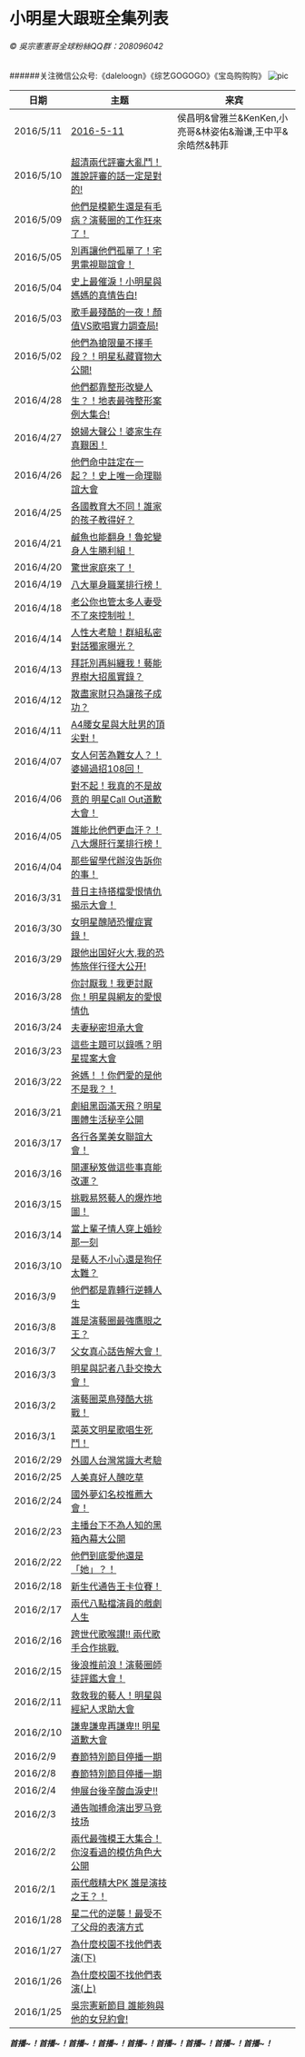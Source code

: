 # 小明星大跟班全集列表
###### &copy; 吳宗憲憲哥全球粉絲QQ群：208096042
######关注微信公众号:《daleloogn》《综艺GOGOGO》《宝岛购购购》
![pic](http://imgsrc.baidu.com/forum/w%3D580/sign=30df9d0bb41c8701d6b6b2ee177d9e6e/9e0da31f3a292df5fe528ffabb315c6036a873aa.jpg)

日期|主题|来宾
----|----|----
|2016/5/11|[2016-5-11](http://www.acfun.tv/v/ac2732070)|侯昌明&曾雅兰&KenKen,小亮哥&林姿佑&瀚谦,王中平&余皓然&韩菲
|2016/5/10|[超清兩代評審大亂鬥！誰說評審的話一定是對的!](http://www.acfun.tv/v/ac2732070)
|2016/5/09|[他們是模範生還是有毛病？演藝圈的工作狂來了！](http://www.acfun.tv/v/ac2729610)
|2016/5/05|[別再讓他們孤單了！宅男電視聯誼會！](http://www.acfun.tv/v/ac2720532)
|2016/5/04|[史上最催淚！小明星與媽媽的真情告白!](http://www.acfun.tv/v/ac2718119)
|2016/5/03|[歌手最殘酷的一夜！顏值VS歌唱實力調查局!](http://www.acfun.tv/v/ac2716131)
|2016/5/02|[他們為搶限量不擇手段？！明星私藏寶物大公開!](http://www.acfun.tv/v/ac2713888)
|2016/4/28|[他們都靠整形改變人生？！地表最強整形案例大集合!](http://www.acfun.tv/v/ac2705690)
|2016/4/27|[媳婦大聲公！婆家生存真艱困！](http://www.acfun.tv/v/ac2703281)
|2016/4/26|[他們命中註定在一起？！史上唯一命理聯誼大會](http://www.acfun.tv/v/ac2727956_9)
|2016/4/25|[各國教育大不同！誰家的孩子教得好？](http://www.acfun.tv/v/ac2727956_5)
|2016/4/21|[鹹魚也能翻身！魯蛇變身人生勝利組！](http://www.acfun.tv/v/ac2727956_3)
|2016/4/20|[驚世家庭來了！](http://www.acfun.tv/v/ac2686590)
|2016/4/19|[八大單身職業排行榜！]( http://www.acfun.tv/v/ac2727956_4)
|2016/4/18|[老公你也管太多人妻受不了來控制啦！](http://www.acfun.tv/v/ac2680803)
|2016/4/14|[人性大考驗！群組私密對話獨家曝光？](http://www.acfun.tv/v/ac2671054)
|2016/4/13|[拜託別再糾纏我！藝能界樹大招風實錄？](http://www.acfun.tv/v/ac2668756)
|2016/4/12|[散盡家財只為讓孩子成功？](http://www.acfun.tv/v/ac2666058)
|2016/4/11|[A4腰女星與大肚男的頂尖對！](http://www.acfun.tv/v/ac2663697)
|2016/4/07|[女人何苦為難女人？！婆婦過招108回！](http://www.acfun.tv/v/ac2654546)
|2016/4/06|[對不起！我真的不是故意的 明星Call Out道歉大會！](http://www.acfun.tv/v/ac2651992)
|2016/4/05|[誰能比他們更血汗？！八大爆肝行業排行榜！](http://www.acfun.tv/v/ac2649955)
|2016/4/04|[那些留學代辦沒告訴你的事！](http://www.acfun.tv/v/ac2647710)
|2016/3/31|[昔日主持搭檔愛恨情仇揭示大會！](http://www.acfun.tv/v/ac2727956_2 )
|2016/3/30|[女明星醜陋恐懼症實錄！](http://www.acfun.tv/v/ac2727956_7)
|2016/3/29|[跟他出国好火大,我的恐怖旅伴行径大公开!](http://www.acfun.tv/v/ac2633957)
|2016/3/28|[你討厭我！我更討厭你！明星與網友的愛恨情仇](http://www.acfun.tv/v/ac2632444)
|2016/3/24|[夫妻秘密坦承大會](http://www.acfun.tv/v/ac2622909)
|2016/3/23|[這些主題可以錄嗎？明星提案大會](http://www.acfun.tv/v/ac2621481)
|2016/3/22|[爸媽！！你們愛的是他不是我？！](http://www.acfun.tv/v/ac2619611)
|2016/3/21|[劇組黑函滿天飛？明星團體生活秘辛公開](http://www.acfun.tv/v/ac2616933)
|2016/3/17|[各行各業美女聯誼大會！](http://www.acfun.tv/v/ac2608954)
|2016/3/16|[開運秘笈做這些事真能改運？](http://www.acfun.tv/v/ac2606453)
|2016/3/15|[挑戰易怒藝人的爆炸地圖！](http://www.acfun.tv/v/ac2603508)
|2016/3/14|[當上輩子情人穿上婚紗那一刻](http://www.acfun.tv/v/ac2601441)
|2016/3/10|[是藝人不小心還是狗仔太難？](http://www.acfun.tv/v/ac2597424)
|2016/3/9|[他們都是靠轉行逆轉人生](http://www.acfun.tv/v/ac2592168)
|2016/3/8|[誰是演藝圈最強鷹眼之王？](http://www.acfun.tv/v/ac2591018)
|2016/3/7|[父女真心話告解大會！](http://www.acfun.tv/v/ac2590204_11)
|2016/3/3|[明星與記者八卦交換大會！](http://www.acfun.tv/v/ac2590204_10)
|2016/3/2|[演藝圈菜鳥殘酷大挑戰！](http://www.acfun.tv/v/ac2590204_9)
|2016/3/1|[菜英文明星歌唱生死鬥！](http://www.acfun.tv/v/ac2590204_8)
|2016/2/29|[外國人台灣常識大考驗](http://www.acfun.tv/v/ac2727956_8)
|2016/2/25|[人美真好人醜吃草](http://www.acfun.tv/v/ac2590919)
|2016/2/24|[國外夢幻名校推薦大會！](http://www.acfun.tv/v/ac2590204_5)
|2016/2/23|[主播台下不為人知的黑箱內幕大公開](http://www.acfun.tv/v/ac2590204_4)
|2016/2/22|[他們到底愛他還是「她」？！](http://www.acfun.tv/v/ac2590204_3)
|2016/2/18|[新生代通告王卡位賽！](http://www.acfun.tv/v/ac2590204_2)
|2016/2/17|[兩代八點檔演員的戲劇人生](http://www.acfun.tv/v/ac2590204_1)
|2016/2/16|[跨世代歌喉讃!! 兩代歌手合作挑戰.](http://www.acfun.tv/v/ac2541685)
|2016/2/15|[後浪推前浪！演藝圈師徒評鑑大會！](http://www.acfun.tv/v/ac2537870)
|2016/2/11|[救救我的藝人！明星與經紀人求助大會](http://www.acfun.tv/v/ac2536328)
|2016/2/10|[謙卑謙卑再謙卑!! 明星道歉大會](http://www.acfun.tv/v/ac2536331)
|2016/2/9|[春節特別節目停播一期](http://www.acfun.tv/u/daleloogn)
|2016/2/8|[春節特別節目停播一期](http://www.acfun.tv/u/daleloogn)
|2016/2/4|[伸展台後辛酸血淚史!!](http://www.acfun.tv/v/ac2727956_6)
|2016/2/3|[通告咖搏命演出罗马竞技场](http://www.acfun.tv/v/ac2515618)
|2016/2/2|[兩代最強模王大集合！你沒看過的模仿角色大公開](http://www.acfun.tv/v/ac2513198)
|2016/2/1|[兩代戲精大PK 誰是演技之王？！](http://www.acfun.tv/v/ac2511145)
|2016/1/28|[星二代的逆襲！最受不了父母的表演方式](http://www.acfun.tv/v/ac2504484)
|2016/1/27|[為什麼校園不找他們表演(下)](http://www.acfun.tv/v/ac2495126)
|2016/1/26|[為什麼校園不找他們表演(上)](http://www.acfun.tv/v/ac2492219)
|2016/1/25|[吳宗憲新節目 誰能夠與他的女兒約會!](http://www.acfun.tv/v/ac2489518)
***首播~！首播~！首播~！首播~！首播~！首播~！首播~！首播~！首播~！***

